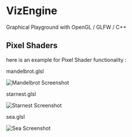 # VizEngine
Graphical Playground with OpenGL / GLFW / C++

Pixel Shaders
-------------
here is an example for Pixel Shader functionality :

mandelbrot.glsl

![Mandelbrot Screenshot](/../master/screenshot/mandelbrot.png?raw=true "Mandelbrot")

starnest.glsl

![Starnest Screenshot](/../master/screenshot/starnest.png?raw=true "Starnest")

sea.glsl

![Sea Screenshot](/../master/screenshot/sea.png?raw=true "Ocean")
